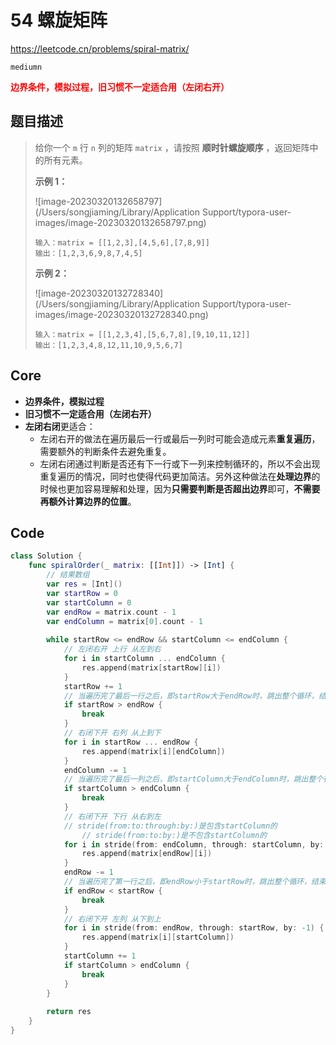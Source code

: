 # 54 螺旋矩阵

https://leetcode.cn/problems/spiral-matrix/

`mediumn`

**<font color=red>边界条件，模拟过程，旧习惯不一定适合用（左闭右开）</font>**

## 题目描述

> 给你一个 `m` 行 `n` 列的矩阵 `matrix` ，请按照 **顺时针螺旋顺序** ，返回矩阵中的所有元素。
>
> 
>
> **示例 1：**
>
> ![image-20230320132658797](/Users/songjiaming/Library/Application Support/typora-user-images/image-20230320132658797.png) 
>
> ```
> 输入：matrix = [[1,2,3],[4,5,6],[7,8,9]]
> 输出：[1,2,3,6,9,8,7,4,5]
> ```
>
> **示例 2：**
>
> ![image-20230320132728340](/Users/songjiaming/Library/Application Support/typora-user-images/image-20230320132728340.png)
>
> ```
> 输入：matrix = [[1,2,3,4],[5,6,7,8],[9,10,11,12]]
> 输出：[1,2,3,4,8,12,11,10,9,5,6,7]
> ```



## Core

- **边界条件，模拟过程**
- **旧习惯不一定适合用（左闭右开）**
- **左闭右闭**更适合：
  - 左闭右开的做法在遍历最后一行或最后一列时可能会造成元素**重复遍历**，需要额外的判断条件去避免重复。
  - 左闭右闭通过判断是否还有下一行或下一列来控制循环的，所以不会出现重复遍历的情况，同时也使得代码更加简洁。另外这种做法在**处理边界**的时候也更加容易理解和处理，因为**只需要判断是否超出边界**即可，**不需要再额外计算边界的位置**。



## Code

```swift
class Solution {
    func spiralOrder(_ matrix: [[Int]]) -> [Int] {
        // 结果数组
        var res = [Int]()
        var startRow = 0
        var startColumn = 0
        var endRow = matrix.count - 1
        var endColumn = matrix[0].count - 1
        
        while startRow <= endRow && startColumn <= endColumn {
            // 左闭右开 上行 从左到右
            for i in startColumn ... endColumn {
                res.append(matrix[startRow][i])
            }
            startRow += 1
            // 当遍历完了最后一行之后，即startRow大于endRow时，跳出整个循环，结束矩阵遍历。
            if startRow > endRow {
                break
            }
            // 右闭下开 右列 从上到下
            for i in startRow ... endRow {
                res.append(matrix[i][endColumn])
            }
            endColumn -= 1
            // 当遍历完了最后一列之后，即startColumn大于endColumn时，跳出整个循环，结束矩阵遍历。
            if startColumn > endColumn {
                break
            }
            // 右闭下开 下行 从右到左
            // stride(from:to:through:by:)是包含startColumn的
         		// stride(from:to:by:)是不包含startColumn的
            for i in stride(from: endColumn, through: startColumn, by: -1) {
                res.append(matrix[endRow][i])
            }
            endRow -= 1
            // 当遍历完了第一行之后，即endRow小于startRow时，跳出整个循环，结束矩阵遍历。
            if endRow < startRow {
                break
            }
            // 右闭下开 左列 从下到上
            for i in stride(from: endRow, through: startRow, by: -1) {
                res.append(matrix[i][startColumn])
            }
            startColumn += 1
          	if startColumn > endColumn {
                break
            }
        }
        
        return res
    }
}

```













